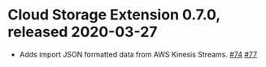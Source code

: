# Cloud Storage Extension 0.7.0, released 2020-03-27

* Adds import JSON formatted data from AWS Kinesis Streams.
   [#74](https://github.com/exasol/cloud-storage-extension/issues/74)
   [#77](https://github.com/exasol/cloud-storage-extension/pull/77)
